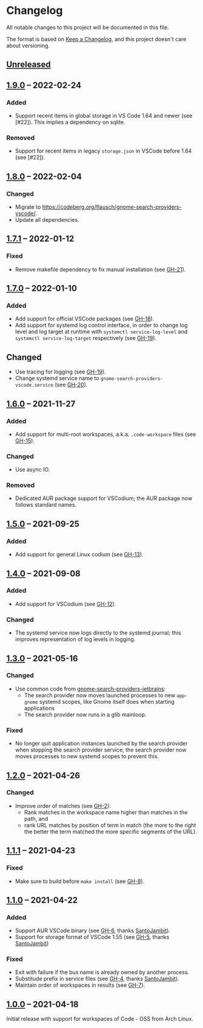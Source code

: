 # Changelog
All notable changes to this project will be documented in this file.

The format is based on [Keep a Changelog](https://keepachangelog.com/en/1.0.0/),
and this project doesn't care about versioning.

## [Unreleased]

## [1.9.0] – 2022-02-24

### Added
- Support recent items in global storage in VS Code 1.64 and newer (see [#22]).
  This implies a dependency on sqlite.

### Removed
- Support for recent items in legacy `storage.json` in VSCode before 1.64  (see [#22]).

## [1.8.0] – 2022-02-04

### Changed
- Migrate to <https://codeberg.org/flausch/gnome-search-providers-vscode/>.
- Update all dependencies.

## [1.7.1] – 2022-01-12

### Fixed

- Remove makefile dependency to fix manual installation (see [GH-21]).

[GH-21]: https://codeberg.org/flausch/gnome-search-providers-vscode/pulls/21

## [1.7.0] – 2022-01-10

### Added
- Add support for official VSCode packages (see [GH-18]).
- Add support for systemd log control interface, in order to change log level and log target at runtime with `systemctl service-log-level` and `systemctl service-log-target` respectively (see [GH-19]).

## Changed
- Use tracing for logging (see [GH-19]).
- Change systemd service name to `gnome-search-providers-vscode.service` (see [GH-20]).

[GH-18]: https://codeberg.org/flausch/gnome-search-providers-vscode/pulls/18
[GH-19]: https://codeberg.org/flausch/gnome-search-providers-vscode/pulls/19
[GH-20]: https://codeberg.org/flausch/gnome-search-providers-vscode/pulls/20

## [1.6.0] – 2021-11-27

### Added
- Add support for multi-root workspaces, a.k.a. `.code-workspace` files (see [GH-15]).

### Changed
- Use async IO.

### Removed
- Dedicated AUR package support for VSCodium; the AUR package now follows standard names.

[GH-15]: https://codeberg.org/flausch/gnome-search-providers-vscode/pulls/15

## [1.5.0] – 2021-09-25

### Added
- Add support for general Linux codium (see [GH-13]).

[GH-13]: https://codeberg.org/flausch/gnome-search-providers-vscode/pulls/13

## [1.4.0] – 2021-09-08

### Added
- Add support for VSCodium (see [GH-12]).

### Changed
- The systemd service now logs directly to the systemd journal; this improves representation of log levels in logging.

[GH-12]: https://codeberg.org/flausch/gnome-search-providers-vscode/pulls/12

## [1.3.0] – 2021-05-16

### Changed
- Use common code from [gnome-search-providers-jetbrains](https://codeberg.org/flausch/gnome-search-providers-jetbrains/tree/main/crates/common):
  - The search provider now moves launched processes to new `app-gnome` systemd scopes, like Gnome itself does when starting applications
  - The search provider now runs in a glib mainloop.

### Fixed
- No longer quit application instances launched by the search provider when stopping the search provider service; the search provider now moves processes to new systemd scopes to prevent this.

## [1.2.0] – 2021-04-26

### Changed

- Improve order of matches (see [GH-2]):
    - Rank matches in the workspace name higher than matches in the path, and
    - rank URL matches by position of term in match (the more to the right the better the term matched the more specific segments of the URL).

[GH-2]: https://codeberg.org/flausch/gnome-search-providers-vscode/issues/2

## [1.1.1] – 2021-04-23

### Fixed
- Make sure to build before `make install` (see [GH-8]).

[GH-8]: https://codeberg.org/flausch/gnome-search-providers-vscode/issues/8

## [1.1.0] – 2021-04-22

### Added

- Support AUR VSCode binary (see [GH-6], thanks [SantoJambit]).
- Support for storage format of VSCode 1.55 (see [GH-5], thanks [SantoJambit])

### Fixed

- Exit with failure if the bus name is already owned by another process.
- Substitude prefix in service files (see [GH-4], thanks [SantoJambit]).
- Maintain order of workspaces in results (see [GH-7]).

[SantoJambit]: https://github.com/SantoJambit
[GH-4]: https://codeberg.org/flausch/gnome-search-providers-vscode/pulls/4
[GH-5]: https://codeberg.org/flausch/gnome-search-providers-vscode/pulls/5
[GH-6]: https://codeberg.org/flausch/gnome-search-providers-vscode/pulls/6
[GH-7]: https://codeberg.org/flausch/gnome-search-providers-vscode/pulls/7

## [1.0.0] – 2021-04-18

Initial release with support for workspaces of Code - OSS from Arch Linux.

[Unreleased]: https://codeberg.org/flausch/gnome-search-providers-vscode/compare/v1.9.0...HEAD
[1.9.0]: https://codeberg.org/flausch/gnome-search-providers-vscode/compare/v1.8.0...v1.9.0
[1.8.0]: https://codeberg.org/flausch/gnome-search-providers-vscode/compare/v1.7.1...v1.8.0
[1.7.1]: https://codeberg.org/flausch/gnome-search-providers-vscode/compare/v1.7.0...v1.7.1
[1.7.0]: https://codeberg.org/flausch/gnome-search-providers-vscode/compare/v1.6.0...v1.7.0
[1.6.0]: https://codeberg.org/flausch/gnome-search-providers-vscode/compare/v1.5.0...v1.6.0
[1.5.0]: https://codeberg.org/flausch/gnome-search-providers-vscode/compare/v1.4.0...v1.5.0
[1.4.0]: https://codeberg.org/flausch/gnome-search-providers-vscode/compare/v1.3.0...v1.4.0
[1.3.0]: https://codeberg.org/flausch/gnome-search-providers-vscode/compare/v1.2.0...v1.3.0
[1.2.0]: https://codeberg.org/flausch/gnome-search-providers-vscode/compare/v1.1.1...v1.2.0
[1.1.1]: https://codeberg.org/flausch/gnome-search-providers-vscode/compare/v1.1.0...v1.1.1
[1.1.0]: https://codeberg.org/flausch/gnome-search-providers-vscode/compare/v1.0.0...v1.1.0
[1.0.0]: https://codeberg.org/flausch/gnome-search-providers-vscode/releases/tag/v1.0.0
